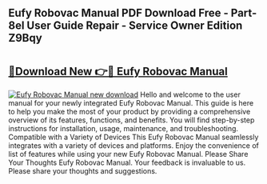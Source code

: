 ## Eufy Robovac Manual PDF Download Free - Part-8el User Guide Repair - Service Owner Edition Z9Bqy

# <h2><a href="http://bc28884.oget.top/?id=Eufy+Robovac+Manual">🔗Download New 👉🔴 Eufy Robovac Manual</a></h2>

[![Eufy Robovac Manual new download](https://i.imgur.com/5g1atiW.png)](http://bc28884.oget.top/?id=Eufy+Robovac+Manual)
Hello and welcome to the user manual for your newly integrated Eufy Robovac Manual. This guide is here to help you make the most of your product by providing a comprehensive overview of its features, functions, and benefits. You will find step-by-step instructions for installation, usage, maintenance, and troubleshooting. Compatible with a Variety of Devices This Eufy Robovac Manual seamlessly integrates with a variety of devices and platforms. Enjoy the convenience of list of features while using your new Eufy Robovac Manual. Please Share Your Thoughts Eufy Robovac Manual. Your feedback is invaluable to us. Please share your thoughts and suggestions.
